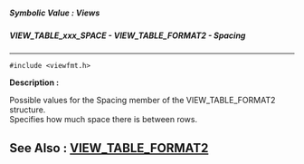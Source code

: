 ##### Symbolic Value : Views
##### VIEW_TABLE_xxx_SPACE - VIEW_TABLE_FORMAT2 - Spacing
---
```
#include <viewfmt.h>
```
**Description :**

Possible values for the Spacing member of the VIEW_TABLE_FORMAT2 structure.  
Specifies how much space there is between rows.

**See Also :**
[VIEW_TABLE_FORMAT2](/domino-c-api-docs/reference/Data/VIEW_TABLE_FORMAT2)
---
